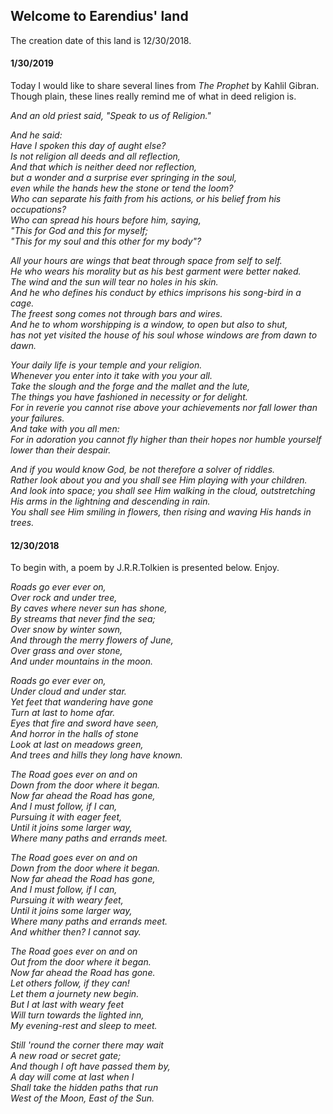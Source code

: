## Welcome to Earendius' land

The creation date of this land is 12/30/2018.
#### 1/30/2019

Today I would like to share several lines from *The Prophet* by Kahlil Gibran. Though plain, these lines really remind me of what in deed religion is.

 *And an old priest said, "Speak to us of Religion."*  

 *And he said:*  
 *Have I spoken this day of aught else?*  
 *Is not religion all deeds and all reflection,*  
 *And that which is neither deed nor reflection,*  
 *but a wonder and a surprise ever springing in the soul,*  
 *even while the hands hew the stone or tend the loom?*  
 *Who can separate his faith from his actions, or his belief from his occupations?*  
 *Who can spread his hours before him, saying,*  
 *"This for God and this for myself;*  
 *"This for my soul and this other for my body"?*  

 *All your hours are wings that beat through space from self to self.*  
 *He who wears his morality but as his best garment were better naked.*  
 *The wind and the sun will tear no holes in his skin.*  
 *And he who defines his conduct by ethics imprisons his song-bird in a cage.*  
 *The freest song comes not through bars and wires.*  
 *And he to whom worshipping is a window, to open but also to shut,*  
 *has not yet visited the house of his soul whose windows are from dawn to dawn.*  

 *Your daily life is your temple and your religion.*  
 *Whenever you enter into it take with you your all.*  
 *Take the slough and the forge and the mallet and the lute,*  
 *The things you have fashioned in necessity or for delight.*  
 *For in reverie you cannot rise above your achievements nor fall lower than your failures.*  
 *And take with you all men:*  
 *For in adoration you cannot fly higher than their hopes nor humble yourself lower than their despair.*  

 *And if you would know God, be not therefore a solver of riddles.*  
 *Rather look about you and you shall see Him playing with your children.*  
 *And look into space; you shall see Him walking in the cloud, outstretching His arms in the lightning and descending in rain.*  
 *You shall see Him smiling in flowers, then rising and waving His hands in trees.*  

#### 12/30/2018

To begin with, a poem by J.R.R.Tolkien is presented below. Enjoy.


  *Roads go ever ever on,*  
  *Over rock and under tree,*  
  *By caves where never sun has shone,*  
  *By streams that never find the sea;*  
  *Over snow by winter sown,*  
  *And through the merry flowers of June,*  
  *Over grass and over stone,*  
  *And under mountains in the moon.*  

  *Roads go ever ever on,*  
  *Under cloud and under star.*  
  *Yet feet that wandering have gone*  
  *Turn at last to home afar.*  
  *Eyes that fire and sword have seen,*  
  *And horror in the halls of stone*  
  *Look at last on meadows green,*  
  *And trees and hills they long have known.*  

  *The Road goes ever on and on*  
  *Down from the door where it began.*  
  *Now far ahead the Road has gone,*  
  *And I must follow, if I can,*  
  *Pursuing it with eager feet,*  
  *Until it joins some larger way,*  
  *Where many paths and errands meet.*  

  *The Road goes ever on and on*  
  *Down from the door where it began.*  
  *Now far ahead the Road has gone,*  
  *And I must follow, if I can,*  
  *Pursuing it with weary feet,*  
  *Until it joins some larger way,*  
  *Where many paths and errands meet.*  
  *And whither then? I cannot say.*  

  *The Road goes ever on and on*  
  *Out from the door where it began.*  
  *Now far ahead the Road has gone.*  
  *Let others follow, if they can!*  
  *Let them a journety new begin.*  
  *But I at last with weary feet*  
  *Will turn towards the lighted inn,*  
  *My evening-rest and sleep to meet.*  

  *Still 'round the corner there may wait*  
  *A new road or secret gate;*  
  *And though I oft have passed them by,*  
  *A day will come at last when I*  
  *Shall take the hidden paths that run*  
  *West of the Moon, East of the Sun.*  
